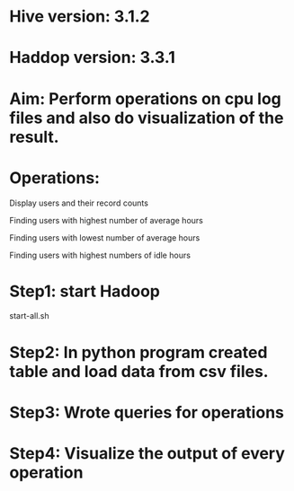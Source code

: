 # Hive version: 3.1.2
# Haddop version: 3.3.1
# Aim: Perform operations on cpu log files and also do visualization of the result.
# Operations:
Display users and their record counts

Finding users with highest number of average hours

Finding users with lowest number of average hours

Finding users with highest numbers of idle hours
# Step1: start Hadoop
start-all.sh
# Step2: In python program created table and load data from csv files.
# Step3: Wrote queries for operations
# Step4: Visualize the output of every operation 
